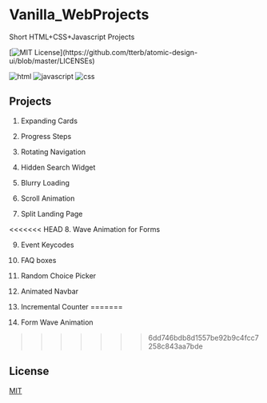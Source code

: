 # Vanilla_WebProjects

Short HTML+CSS+Javascript Projects

[![MIT License](https://img.shields.io/apm/l/atomic-design-ui.svg?)](https://github.com/tterb/atomic-design-ui/blob/master/LICENSEs)

![html](https://img.shields.io/badge/code-html5-blue)
![javascript](https://img.shields.io/badge/javascript-orange)
![css](https://img.shields.io/badge/css3-green)

## Projects

1. Expanding Cards

2. Progress Steps

3. Rotating Navigation

4. Hidden Search Widget

5. Blurry Loading

6. Scroll Animation

7. Split Landing Page

<<<<<<< HEAD
8. Wave Animation for Forms

9. Event Keycodes

10. FAQ boxes

11. Random Choice Picker

12. Animated Navbar

13. Incremental Counter
=======
8. Form Wave Animation
>>>>>>> 6dd746bdb8d1557be92b9c4fcc7258c843aa7bde

## License

[MIT](https://choosealicense.com/licenses/mit/)
